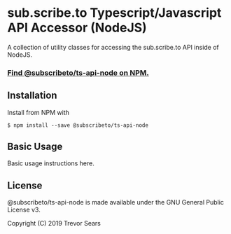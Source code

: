 # sub.scribe.to Typescript/Javascript API Accessor (NodeJS)
A collection of utility classes for accessing the sub.scribe.to API inside of NodeJS.

### [Find @subscribeto/ts-api-node on NPM.](https://www.npmjs.com/package/@subscribeto/ts-api-node)

## Installation
Install from NPM with
```
$ npm install --save @subscribeto/ts-api-node
```

## Basic Usage
Basic usage instructions here.

## License
@subscribeto/ts-api-node is made available under the GNU General Public License v3.

Copyright (C) 2019 Trevor Sears